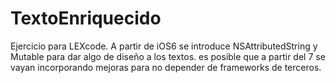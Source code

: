 TextoEnriquecido
================

Ejercicio para LEXcode. A partir de iOS6 se introduce NSAttributedString y Mutable para dar algo de diseño a los textos. es posible que a partir del 7 se vayan incorporando mejoras para no depender de frameworks de terceros.
